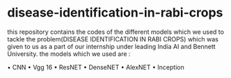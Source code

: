 # disease-identification-in-rabi-crops
this repository contains the codes of the different models which we used to tackle the problem(DISEASE IDENTIFICATION IN RABI CROPS) which was given to us as a part of our internship under leading India AI and Bennett University. 
the models which we used are : 

•	CNN
•	Vgg 16
•	ResNET
•	DenseNET
•	AlexNET
•	Inception

